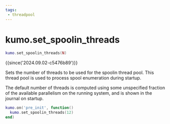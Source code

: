 ```yaml
---
tags:
 - threadpool
---
```


# kumo.set_spoolin_threads

```lua
kumo.set_spoolin_threads(N)
```

{{since('2024.09.02-c5476b89')}}

Sets the number of threads to be used for the spoolin thread pool.
This thread pool is used to process spool enumeration during startup.

The default number of threads is computed using some unspecified fraction of
the available parallelism on the running system, and is shown in the journal on
startup.

```lua
kumo.on('pre_init', function()
  kumo.set_spoolin_threads(12)
end)
```

